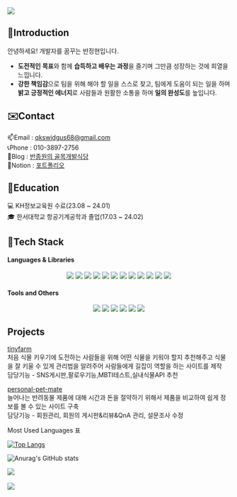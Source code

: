 <img src="https://capsule-render.vercel.app/api?type=waving&color=auto&height=200&section=header&text=Baaan&fontSize=90" />

## 🙏Introduction
안녕하세요! 개발자를 꿈꾸는 반정현입니다.

- **도전적인 목표**와 함께 **습득하고 배우는 과정**을 즐기며 그만큼 성장하는 것에 희열을 느낍니다.
- **강한 책임감**으로 팀을 위해 해야 할 일을 스스로 찾고, 팀에게 도움이 되는 일을 하며 **밝고 긍정적인 에너지**로 사람들과 원활한 소통을 하며 **일의 완성도**를 높입니다.
  
## ✉️Contact
📫Email : qkswjdgus68@gmail.com <br>
📞Phone : 010-3897-2756 <br>
📗Blog : [반종원의 골목개발식당](https://baaann.tistory.com/) <br>
📝Notion : [포트폴리오](https://grateful-knave-386.notion.site/a56754be0a3c4131aa15639d2e652b3c) <br>

## 📘Education
💻 KH정보교육원 수료(23.08 ~ 24.01) <br>
🎓 한서대학교 항공기계공학과 졸업(17.03 ~ 24.02) <br>

## 🔨Tech Stack

#### Languages & Libraries
<div align="center">
	<img src="https://img.shields.io/badge/Java-007396?style=flat&logo=Java&logoColor=white" />
	<img src="https://img.shields.io/badge/HTML5-E34F26?style=flat&logo=HTML5&logoColor=white" />
	<img src="https://img.shields.io/badge/CSS3-1572B6?style=flat&logo=CSS3&logoColor=white" />
 	<img src="https://img.shields.io/badge/JavaScript-F7DF1E?style=flat&logo=JavaScript&logoColor=white" />
 	<img src="https://img.shields.io/badge/jQuery-0769AD?style=flat&logo=jQuery&logoColor=white" />
 	<img src="https://img.shields.io/badge/Oracle SQL-F80000?style=flat&logo=Oracle SQL&logoColor=white" />
 	<img src="https://img.shields.io/badge/AJAX-1572B6?style=flat&logo=AJAX&logoColor=white" />
 	<img src="https://img.shields.io/badge/JSON-000000?style=flat&logo=JSON&logoColor=white" />
 	<img src="https://img.shields.io/badge/Gson-000000?style=flat&logo=Gson&logoColor=white" />
 	<img src="https://img.shields.io/badge/MyBatis-1572B6?style=flat&logo=MyBatis&logoColor=white" />
  	<img src="https://img.shields.io/badge/React-61DAFB?style=flat&logo=React&logoColor=white" />
	<img src="https://img.shields.io/badge/Bootstrap-7952B3?style=flat&logo=Bootstrap&logoColor=white" />
</div>


#### Tools and Others
<div align="center">
	<img src="https://img.shields.io/badge/Spring-6DB33F?style=flat&logo=Spring&logoColor=white" />
	<img src="https://img.shields.io/badge/Eclipse IDE-2C2255?style=flat&logo=Eclipse IDE&logoColor=white" />
	<img src="https://img.shields.io/badge/Visual Studio Code-007ACC?style=flat&logo=Visual Studio Code&logoColor=white" />
 	<img src="https://img.shields.io/badge/Spring Boot-6DB33F?style=flat&logo=Spring Boot&logoColor=white" />
 	<img src="https://img.shields.io/badge/Apache Tomcat-F8DC75?style=flat&logo=Apache Tomcat&logoColor=white" />
 	<img src="https://img.shields.io/badge/Notion-000000?style=flat&logo=Notion&logoColor=white" />
</div>

## Projects
[tinyfarm](https://github.com/baaann/tinyFarm)  <br>
처음 식물 키우기에 도전하는 사람들을 위해 어떤 식물을 키워야 할지 추천해주고 식물을 잘 키울 수 있게 관리법을 알려주어 사람들에게 길잡이 역할을 하는 사이트를 제작 <br>
담당기능 - SNS게시판,팔로우기능,MBTI테스트,실내식물API 추천 <br>


[personal-pet-mate](https://github.com/baaann/personal_pet_mate) <br>
늘어나는 반려동물 제품에 대해 시간과 돈을 절약하기 위해서 제품을 비교하여 쉽게 정보를 볼 수 있는 사이트 구축 <br>
담당기능 - 회원관리, 회원의 게시판&리뷰&QnA 관리, 설문조사 수정 <br>


Most Used Languages 표


[![Top Langs](https://github-readme-stats.vercel.app/api/top-langs/?username=baaann&langs_count=8)](https://github.com/baaann/github-readme-stats) <br>


![Anurag's GitHub stats](https://github-readme-stats.vercel.app/api?username=baaann&show_icons=true&theme=radical) <br>

<img src="https://github-readme-stats.vercel.app/api/top-langs/?username=baaann&layout=compact"><br><br> 
<img src="https://github-readme-stats.vercel.app/api?username=baaann&show_icons=true"> <br>


